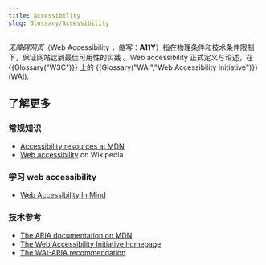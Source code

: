 ```yaml
---
title: Accessibility
slug: Glossary/Accessibility
---
```

_无障碍网页_（Web Accessibility ，缩写：**A11Y**）指在物理条件和技术条件限制下，保证网站达到最佳可用性的实践 。Web accessibility 正式定义与论述，在 {{Glossary("W3C")}} 上的 {{Glossary("WAI","Web Accessibility Initiative")}} (WAI).

## 了解更多

### 常规知识

- [Accessibility resources at MDN](/zh-CN/docs/Web/Accessibility)
- [Web accessibility](https://zh.wikipedia.org/wiki/Web_accessibility) on Wikipedia

### 学习 web accessibility

- [Web Accessibility In Mind](https://webaim.org/)

### 技术参考

- [The ARIA documentation on MDN](/zh-CN/docs/Web/Accessibility/ARIA)
- [The Web Accessibility Initiative homepage](https://www.w3.org/WAI/)
- [The WAI-ARIA recommendation](https://www.w3.org/TR/wai-aria/)
